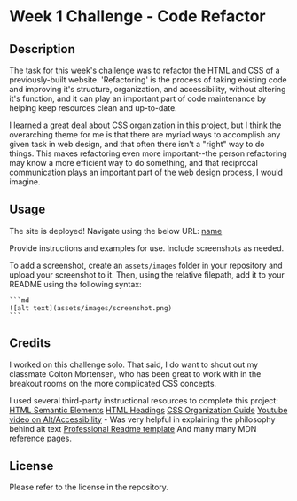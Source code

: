 # Week 1 Challenge - Code Refactor

## Description

The task for this week's challenge was to refactor the HTML and CSS of a previously-built website. 'Refactoring' is the process of taking existing code and improving it's structure, organization, and accessibility, without altering it's function, and it can play an important part of code maintenance by helping keep resources clean and up-to-date.

I learned a great deal about CSS organization in this project, but I think the overarching theme for me is that there are myriad ways to accomplish any given task in web design, and that often there isn't a "right" way to do things. This makes refactoring even more important--the person refactoring may know a more efficient way to do something, and that reciprocal communication plays an important part of the web design process, I would imagine.

## Usage

The site is deployed! Navigate using the below URL:
[name](url)

Provide instructions and examples for use. Include screenshots as needed.

To add a screenshot, create an `assets/images` folder in your repository and upload your screenshot to it. Then, using the relative filepath, add it to your README using the following syntax:

    ```md
    ![alt text](assets/images/screenshot.png)
    ```

## Credits

I worked on this challenge solo. That said, I do want to shout out my classmate Colton Mortensen, who has been great to work with in the breakout rooms on the more complicated CSS concepts. 

I used several third-party instructional resources to complete this project:
[HTML Semantic Elements](https://www.w3schools.com/html/html5_semantic_elements.asp)
[HTML Headings](https://www.w3schools.com/html/html_headings.asp)
[CSS Organization Guide](https://developer.mozilla.org/en-US/docs/Learn/CSS/Building_blocks/Organizing)
[Youtube video on Alt/Accessibility](https://www.youtube.com/watch?v=Ka1qNLalRxM) - Was very helpful in explaining the philosophy behind alt text
[Professional Readme template](https://coding-boot-camp.github.io/full-stack/github/professional-readme-guide)
And many many MDN reference pages.

## License

Please refer to the license in the repository.